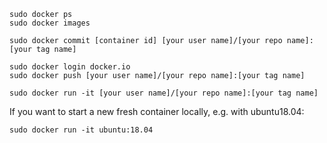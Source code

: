

```
sudo docker ps
sudo docker images
```

```
sudo docker commit [container id] [your user name]/[your repo name]:[your tag name]
```

```
sudo docker login docker.io
sudo docker push [your user name]/[your repo name]:[your tag name]
```

```
sudo docker run -it [your user name]/[your repo name]:[your tag name]
```

If you want to start a new fresh container locally, e.g. with ubuntu18.04:

```
sudo docker run -it ubuntu:18.04
```